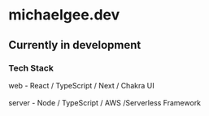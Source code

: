 # michaelgee.dev

## Currently in development

### Tech Stack
web - React / TypeScript / Next / Chakra UI
<br/>
<br/>
server - Node / TypeScript / AWS /Serverless Framework